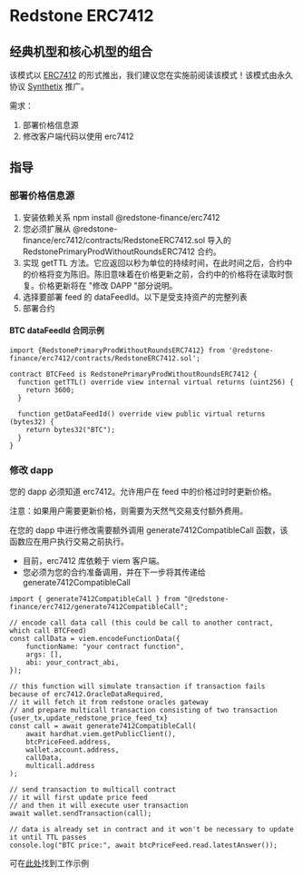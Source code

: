 # Redstone ERC7412

## 经典机型和核心机型的组合

该模式以 [ERC7412](https://eips.ethereum.org/EIPS/eip-7412) 的形式推出，我们建议您在实施前阅读该模式！该模式由永久协议 [Synthetix](https://synthetix.io/) 推广。


需求：

1. 部署价格信息源
2. 修改客户端代码以使用 erc7412


## 指导

### 部署价格信息源

1. 安装依赖关系 npm install @redstone-finance/erc7412
2. 您必须扩展从 @redstone-finance/erc7412/contracts/RedstoneERC7412.sol 导入的 RedstonePrimaryProdWithoutRoundsERC7412 合约。
3. 实现 getTTL 方法。它应返回以秒为单位的持续时间，在此时间之后，合约中的价格将变为陈旧。陈旧意味着在价格更新之前，合约中的价格将在读取时恢复。价格更新将在 "修改 DAPP "部分说明。
4. 选择要部署 feed 的 dataFeedId。以下是受支持资产的完整列表
5. 部署合约

#### BTC dataFeedId 合同示例

```solidity
import {RedstonePrimaryProdWithoutRoundsERC7412} from '@redstone-finance/erc7412/contracts/RedstoneERC7412.sol'; 

contract BTCFeed is RedstonePrimaryProdWithoutRoundsERC7412 {
  function getTTL() override view internal virtual returns (uint256) {
    return 3600;
  }

  function getDataFeedId() override view public virtual returns (bytes32) {
    return bytes32("BTC");
  }
}
```

### 修改 dapp

您的 dapp 必须知道 erc7412。允许用户在 feed 中的价格过时时更新价格。

注意：如果用户需要更新价格，则需要为天然气交易支付额外费用。

在您的 dapp 中进行修改需要额外调用 generate7412CompatibleCall 函数，该函数应在用户执行交易之前执行。

- 目前，erc7412 库依赖于 viem 客户端。
- 您必须为您的合约准备调用，并在下一步将其传递给 generate7412CompatibleCall

```solidity
import { generate7412CompatibleCall } from "@redstone-finance/erc7412/generate7412CompatibleCall";

// encode call data call (this could be call to another contract, which call BTCFeed)
const callData = viem.encodeFunctionData({
    functionName: "your contract function",
    args: [],
    abi: your_contract_abi,
});

// this function will simulate transaction if transaction fails because of erc7412.OracleDataRequired,
// it will fetch it from redstone oracles gateway
// and prepare multicall transaction consisting of two transaction {user_tx,update_redstone_price_feed_tx}
const call = await generate7412CompatibleCall(
    await hardhat.viem.getPublicClient(),
    btcPriceFeed.address,
    wallet.account.address,
    callData,
    multicall.address
);

// send transaction to multicall contract
// it will first update price feed
// and then it will execute user transaction
await wallet.sendTransaction(call);

// data is already set in contract and it won't be necessary to update it until TTL passes
console.log("BTC price:", await btcPriceFeed.read.latestAnswer());
```

可在[此处](https://github.com/redstone-finance/erc7412-example)找到工作示例


